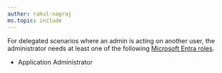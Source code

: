 ```yaml
---
author: rahul-nagraj
ms.topic: include
---
```


For delegated scenarios where an admin is acting on another user, the administrator needs at least one of the following [Microsoft Entra roles](/entra/identity/role-based-access-control/permissions-reference?toc=%2Fgraph%2Ftoc.json).

- Application Administrator
